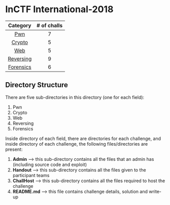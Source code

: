 # InCTF International-2018

|Category|# of challs|
|:-:|:-:|
|[Pwn](Pwn/)|7|
|[Crypto](Crypto/)|5|
|[Web](Web/)|5|
|[Reversing](Reversing/)|9|
|[Forensics](Forensics/)|6|

## Directory Structure
There are five sub-directories in this directory (one for each field):
1. Pwn
2. Crypto
3. Web
4. Reversing
5. Forensics

Inside directory of each field, there are directories for each challenge, and inside directory of each challenge, the following files/directories are present:
1. **Admin** --> this sub-directory contains all the files that an admin has (including source code and exploit)
2. **Handout** --> this sub-directory contains all the files given to the participant teams
3. **ChallHost** --> this sub-directory contains all the files required to host the challenge
4. **README.md** --> this file contains challenge details, solution and write-up
